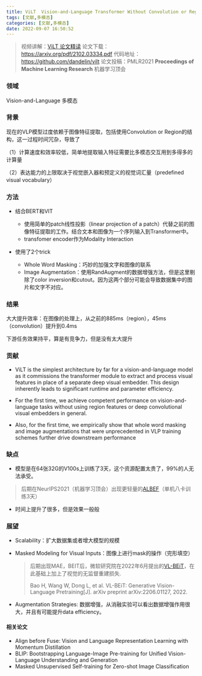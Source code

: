 ```yaml
---
title: ViLT  Vision-and-Language Transformer Without Convolution or Region Supervision
tags: [文献,多模态]
categories: [文献,多模态]
date: 2022-09-07 16:50:52
---
```


> 视频讲解：[ViLT 论文精读](https://www.bilibili.com/video/BV14r4y1j74y?vd_source=d26291f722468f7096aa948876c55640)
> 论文下载：https://arxiv.org/pdf/2102.03334.pdf
> 代码地址：https://github.com/dandelin/vilt
> 论文投稿：PMLR2021 **Proceedings of Machine Learning Research** 机器学习顶会

### 领域

Vision-and-Language 多模态

### 背景

现在的VLP模型过度依赖于图像特征提取，包括使用Convolution or Region的结构，这一过程时间冗杂，导致了

（1）计算速度和效率较低，简单地提取输入特征需要比多模态交互用到多得多的计算量

（2）表达能力的上限取决于视觉嵌入器和预定义的视觉词汇量（predefined visual vocabulary）

### 方法

- 结合BERT和VIT
  - 使用简单的patch线性投影（linear projection of a patch）代替之前的图像特征提取的工作。结合文本和图像为一个序列输入到Transformer中。
  - transfomer encoder作为Modality Interaction

- 使用了2个trick
  - Whole Word Masking：巧妙的加强文字和图像的联系
  - Image Augmentation：使用RandAugment的数据增强方法，但是这里剔除了color inversion和cutout。因为这两个部分可能会导致数据集中的图片和文字不对应。

### 结果

大大提升效率：在图像的处理上，从之前的885ms（region），45ms（convolution）提升到0.4ms

下游任务效果持平，算是有竞争力，但是没有太大提升

### 贡献

- ViLT is the simplest architecture by far for a vision-and-language model as it commissions the transformer module to extract and process visual features in place of a separate deep visual embedder. This design inherently leads to significant runtime and parameter efficiency.

- For the first time, we achieve competent performance on vision-and-language tasks without using region features or deep convolutional visual embedders in general.
- Also, for the first time, we empirically show that whole word masking and image augmentations that were unprecedented in VLP training schemes further drive downstream performance

### 缺点

- 模型是在64张32G的V100s上训练了3天，这个资源配置太贵了，99%的人无法承受。

> 后期在NeurlPS2021（机器学习顶会）出现更轻量的[ALBEF](#相关论文)（单机八卡训练3天）

- 时间上提升了很多，但是效果一般般


### 展望

- Scalability：扩大数据集或者增大模型的规模


- Masked Modeling for Visual Inputs：图像上进行mask的操作（完形填空）

    > 后期出现MAE，BEIT后，微软研究院在2022年6月提出的[VL-BEiT](https://arxiv.org/abs/2206.01127)，在此基础上加上了视觉的无监督重建损失.
    >
    > Bao H, Wang W, Dong L, et al. VL-BEiT: Generative Vision-Language Pretraining[J]. arXiv preprint arXiv:2206.01127, 2022.

- Augmentation Strategies: 数据增强，从消融实验可以看出数据增强作用很大，并且有可能提升data efficiency。

#### 相关论文

- Align before Fuse: Vision and Language Representation Learning with Momentum Distillation
- BLIP: Bootstrapping Language-Image Pre-training for Unified Vision-Language Understanding and Generation
- Masked Unsupervised Self-training for Zero-shot Image Classification



